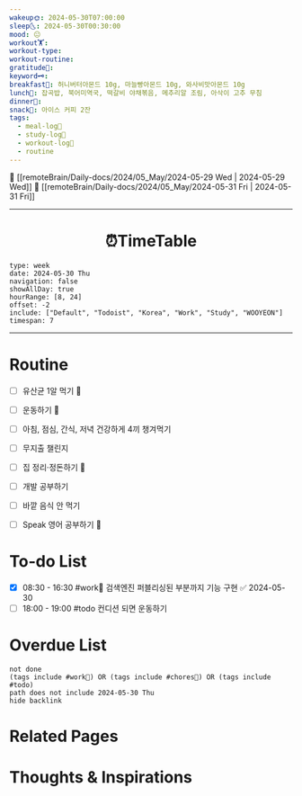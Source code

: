 ```yaml
---
wakeup🌞: 2024-05-30T07:00:00
sleep🌜: 2024-05-30T00:30:00
mood: 😐
workout🏋️: 
workout-type: 
workout-routine: 
gratitude🙏: 
keyword🗝️: 
breakfast🍳: 허니버터아몬드 10g, 마늘빵아몬드 10g, 와사비맛아몬드 10g
lunch🍚: 잡곡밥, 북어미역국, 떡갈비 야채볶음, 메추리알 조림, 아삭이 고추 무침
dinner🥗: 
snack🍬: 아이스 커피 2잔
tags:
  - meal-log📝
  - study-log📓
  - workout-log💪
  - routine
---
```


🔺 [[remoteBrain/Daily-docs/2024/05_May/2024-05-29 Wed | 2024-05-29 Wed]]
🔻 [[remoteBrain/Daily-docs/2024/05_May/2024-05-31 Fri | 2024-05-31 Fri]]
___
<h1> <center>⏰TimeTable </center> </h1>

```gEvent
type: week
date: 2024-05-30 Thu
navigation: false
showAllDay: true
hourRange: [8, 24]
offset: -2
include: ["Default", "Todoist", "Korea", "Work", "Study", "WOOYEON"]
timespan: 7
```

--- 


# Routine 

- [ ] 유산균 1알 먹기 🔼 
- [ ] 운동하기 🔼
- [ ] 아침, 점심, 간식, 저녁 건강하게 4끼 챙겨먹기
- [ ] 무지출 챌린지 
- [ ] 집 정리·정돈하기 🔼
- [ ] 개발 공부하기
- [ ] 바깥 음식 안 먹기 
- [ ] Speak 영어 공부하기 🔼 


# To-do List

- [x] 08:30 - 16:30 #work💼 검색엔진 퍼블리싱된 부분까지 기능 구현 ✅ 2024-05-30
- [ ] 18:00 - 19:00 #todo 컨디션 되면 운동하기

# Overdue List
```tasks
not done
(tags include #work💼) OR (tags include #chores🧺) OR (tags include #todo)
path does not include 2024-05-30 Thu
hide backlink
```

# Related Pages



# Thoughts & Inspirations

